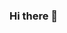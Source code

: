 ### Hi there 👋

<!--
**peacezero/peacezero** is a ✨ _special_ ✨ repository because its `README.md` (this file) appears on your GitHub profile.

Here are some ideas to get you started:
#大家好，很高兴在这个机缘巧合的情况下认识大家
#我叫林泽睿，来自中国，兴趣爱好是看书
#人生有很多的哭泣，所以笑看人生才是值得去努力的，这个世界并不美好，所以美好是值得我们去追求的
